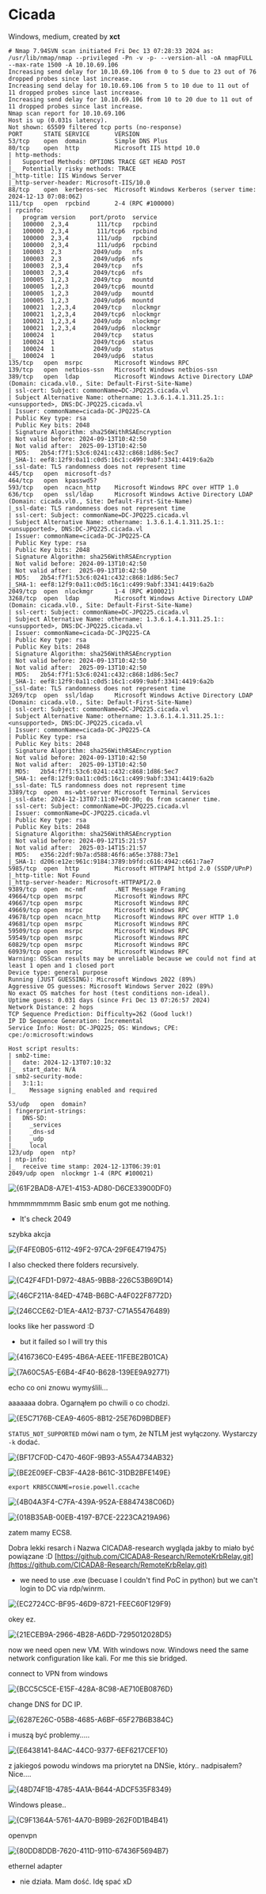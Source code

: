 # Cicada
Windows, medium, created by **xct**

```
# Nmap 7.94SVN scan initiated Fri Dec 13 07:28:33 2024 as: /usr/lib/nmap/nmap --privileged -Pn -v -p- --version-all -oA nmapFULL --max-rate 1500 -A 10.10.69.106
Increasing send delay for 10.10.69.106 from 0 to 5 due to 23 out of 76 dropped probes since last increase.
Increasing send delay for 10.10.69.106 from 5 to 10 due to 11 out of 11 dropped probes since last increase.
Increasing send delay for 10.10.69.106 from 10 to 20 due to 11 out of 11 dropped probes since last increase.
Nmap scan report for 10.10.69.106
Host is up (0.031s latency).
Not shown: 65509 filtered tcp ports (no-response)
PORT      STATE SERVICE       VERSION
53/tcp    open  domain        Simple DNS Plus
80/tcp    open  http          Microsoft IIS httpd 10.0
| http-methods: 
|   Supported Methods: OPTIONS TRACE GET HEAD POST
|_  Potentially risky methods: TRACE
|_http-title: IIS Windows Server
|_http-server-header: Microsoft-IIS/10.0
88/tcp    open  kerberos-sec  Microsoft Windows Kerberos (server time: 2024-12-13 07:08:06Z)
111/tcp   open  rpcbind       2-4 (RPC #100000)
| rpcinfo: 
|   program version    port/proto  service
|   100000  2,3,4        111/tcp   rpcbind
|   100000  2,3,4        111/tcp6  rpcbind
|   100000  2,3,4        111/udp   rpcbind
|   100000  2,3,4        111/udp6  rpcbind
|   100003  2,3         2049/udp   nfs
|   100003  2,3         2049/udp6  nfs
|   100003  2,3,4       2049/tcp   nfs
|   100003  2,3,4       2049/tcp6  nfs
|   100005  1,2,3       2049/tcp   mountd
|   100005  1,2,3       2049/tcp6  mountd
|   100005  1,2,3       2049/udp   mountd
|   100005  1,2,3       2049/udp6  mountd
|   100021  1,2,3,4     2049/tcp   nlockmgr
|   100021  1,2,3,4     2049/tcp6  nlockmgr
|   100021  1,2,3,4     2049/udp   nlockmgr
|   100021  1,2,3,4     2049/udp6  nlockmgr
|   100024  1           2049/tcp   status
|   100024  1           2049/tcp6  status
|   100024  1           2049/udp   status
|_  100024  1           2049/udp6  status
135/tcp   open  msrpc         Microsoft Windows RPC
139/tcp   open  netbios-ssn   Microsoft Windows netbios-ssn
389/tcp   open  ldap          Microsoft Windows Active Directory LDAP (Domain: cicada.vl0., Site: Default-First-Site-Name)
| ssl-cert: Subject: commonName=DC-JPQ225.cicada.vl
| Subject Alternative Name: othername: 1.3.6.1.4.1.311.25.1::<unsupported>, DNS:DC-JPQ225.cicada.vl
| Issuer: commonName=cicada-DC-JPQ225-CA
| Public Key type: rsa
| Public Key bits: 2048
| Signature Algorithm: sha256WithRSAEncryption
| Not valid before: 2024-09-13T10:42:50
| Not valid after:  2025-09-13T10:42:50
| MD5:   2b54:f7f1:53c6:0241:c432:c868:1d86:5ec7
|_SHA-1: eef8:12f9:0a11:c0d5:16c1:c499:9abf:3341:4419:6a2b
|_ssl-date: TLS randomness does not represent time
445/tcp   open  microsoft-ds?
464/tcp   open  kpasswd5?
593/tcp   open  ncacn_http    Microsoft Windows RPC over HTTP 1.0
636/tcp   open  ssl/ldap      Microsoft Windows Active Directory LDAP (Domain: cicada.vl0., Site: Default-First-Site-Name)
|_ssl-date: TLS randomness does not represent time
| ssl-cert: Subject: commonName=DC-JPQ225.cicada.vl
| Subject Alternative Name: othername: 1.3.6.1.4.1.311.25.1::<unsupported>, DNS:DC-JPQ225.cicada.vl
| Issuer: commonName=cicada-DC-JPQ225-CA
| Public Key type: rsa
| Public Key bits: 2048
| Signature Algorithm: sha256WithRSAEncryption
| Not valid before: 2024-09-13T10:42:50
| Not valid after:  2025-09-13T10:42:50
| MD5:   2b54:f7f1:53c6:0241:c432:c868:1d86:5ec7
|_SHA-1: eef8:12f9:0a11:c0d5:16c1:c499:9abf:3341:4419:6a2b
2049/tcp  open  nlockmgr      1-4 (RPC #100021)
3268/tcp  open  ldap          Microsoft Windows Active Directory LDAP (Domain: cicada.vl0., Site: Default-First-Site-Name)
| ssl-cert: Subject: commonName=DC-JPQ225.cicada.vl
| Subject Alternative Name: othername: 1.3.6.1.4.1.311.25.1::<unsupported>, DNS:DC-JPQ225.cicada.vl
| Issuer: commonName=cicada-DC-JPQ225-CA
| Public Key type: rsa
| Public Key bits: 2048
| Signature Algorithm: sha256WithRSAEncryption
| Not valid before: 2024-09-13T10:42:50
| Not valid after:  2025-09-13T10:42:50
| MD5:   2b54:f7f1:53c6:0241:c432:c868:1d86:5ec7
|_SHA-1: eef8:12f9:0a11:c0d5:16c1:c499:9abf:3341:4419:6a2b
|_ssl-date: TLS randomness does not represent time
3269/tcp  open  ssl/ldap      Microsoft Windows Active Directory LDAP (Domain: cicada.vl0., Site: Default-First-Site-Name)
| ssl-cert: Subject: commonName=DC-JPQ225.cicada.vl
| Subject Alternative Name: othername: 1.3.6.1.4.1.311.25.1::<unsupported>, DNS:DC-JPQ225.cicada.vl
| Issuer: commonName=cicada-DC-JPQ225-CA
| Public Key type: rsa
| Public Key bits: 2048
| Signature Algorithm: sha256WithRSAEncryption
| Not valid before: 2024-09-13T10:42:50
| Not valid after:  2025-09-13T10:42:50
| MD5:   2b54:f7f1:53c6:0241:c432:c868:1d86:5ec7
|_SHA-1: eef8:12f9:0a11:c0d5:16c1:c499:9abf:3341:4419:6a2b
|_ssl-date: TLS randomness does not represent time
3389/tcp  open  ms-wbt-server Microsoft Terminal Services
|_ssl-date: 2024-12-13T07:11:07+00:00; 0s from scanner time.
| ssl-cert: Subject: commonName=DC-JPQ225.cicada.vl
| Issuer: commonName=DC-JPQ225.cicada.vl
| Public Key type: rsa
| Public Key bits: 2048
| Signature Algorithm: sha256WithRSAEncryption
| Not valid before: 2024-09-12T15:21:57
| Not valid after:  2025-03-14T15:21:57
| MD5:   e356:22df:9b7a:d588:46f6:a65e:3788:73e1
|_SHA-1: d206:e12e:961c:9184:3789:b9fd:c616:4942:c661:7ae7
5985/tcp  open  http          Microsoft HTTPAPI httpd 2.0 (SSDP/UPnP)
|_http-title: Not Found
|_http-server-header: Microsoft-HTTPAPI/2.0
9389/tcp  open  mc-nmf        .NET Message Framing
49664/tcp open  msrpc         Microsoft Windows RPC
49667/tcp open  msrpc         Microsoft Windows RPC
49669/tcp open  msrpc         Microsoft Windows RPC
49678/tcp open  ncacn_http    Microsoft Windows RPC over HTTP 1.0
49681/tcp open  msrpc         Microsoft Windows RPC
59509/tcp open  msrpc         Microsoft Windows RPC
59549/tcp open  msrpc         Microsoft Windows RPC
60829/tcp open  msrpc         Microsoft Windows RPC
60939/tcp open  msrpc         Microsoft Windows RPC
Warning: OSScan results may be unreliable because we could not find at least 1 open and 1 closed port
Device type: general purpose
Running (JUST GUESSING): Microsoft Windows 2022 (89%)
Aggressive OS guesses: Microsoft Windows Server 2022 (89%)
No exact OS matches for host (test conditions non-ideal).
Uptime guess: 0.031 days (since Fri Dec 13 07:26:57 2024)
Network Distance: 2 hops
TCP Sequence Prediction: Difficulty=262 (Good luck!)
IP ID Sequence Generation: Incremental
Service Info: Host: DC-JPQ225; OS: Windows; CPE: cpe:/o:microsoft:windows

Host script results:
| smb2-time: 
|   date: 2024-12-13T07:10:32
|_  start_date: N/A
| smb2-security-mode: 
|   3:1:1: 
|_    Message signing enabled and required

53/udp   open  domain?
| fingerprint-strings: 
|   DNS-SD: 
|     _services
|     _dns-sd
|     _udp
|_    local
123/udp  open  ntp?
| ntp-info: 
|_  receive time stamp: 2024-12-13T06:39:01
2049/udp open  nlockmgr 1-4 (RPC #100021)

```

![{61F2BAD8-A7E1-4153-AD80-D6CE33900DF0}](https://github.com/user-attachments/assets/57944127-7eae-4f8a-8eb6-a137e6047acb)

hmmmmmmmm
Basic smb enum got me nothing.
- lt's check 2049

szybka akcja

![{F4FE0B05-6112-49F2-97CA-29F6E4719475}](https://github.com/user-attachments/assets/9fde1524-5f51-4e0c-81e3-57c60a1b5175)

I also checked there folders recursively.

![{C42F4FD1-D972-48A5-9BB8-226C53B69D14}](https://github.com/user-attachments/assets/8be20f4a-9485-43f6-9d32-3ef4d432fbc1)

![{46CF211A-84ED-474B-B6BC-A4F022F8772D}](https://github.com/user-attachments/assets/d17b1293-27cc-4d16-ac0e-6223996ca27c)

![{246CCE62-D1EA-4A12-B737-C71A55476489}](https://github.com/user-attachments/assets/1da26cc8-9ddb-40b9-9330-30ae231b61f0)

looks like her password :D
- but it failed so I will try this

![{416736C0-E495-4B6A-AEEE-11FEBE2B01CA}](https://github.com/user-attachments/assets/f3d9201d-6cdf-468c-9194-971583d57941)

![{7A60C5A5-E6B4-4F40-B628-139EE9A92771}](https://github.com/user-attachments/assets/4da72408-1d62-4059-a48b-827902726db3)

echo co oni znowu wymyślili...

aaaaaaa dobra. Ogarnąłem po chwili o co chodzi. 

![{E5C7176B-CEA9-4605-8B12-25E76D9BDBEF}](https://github.com/user-attachments/assets/4a59c030-5ff2-4009-8c28-b1c63759832e)

`STATUS_NOT_SUPPORTED` mówi nam o tym, że NTLM jest wyłączony. Wystarczy `-k` dodać.

![{BF17CF0D-C470-460F-9B93-A55A4734AB32}](https://github.com/user-attachments/assets/2cdef5e4-1a92-4fdf-8c3c-a3fb1cebbd12)

![{BE2E09EF-CB3F-4A28-B61C-31DB2BFE149E}](https://github.com/user-attachments/assets/0cbf9731-add5-49c0-9c82-817a3b2e59e0)

```
export KRB5CCNAME=rosie.powell.ccache
```

![{4B04A3F4-C7FA-439A-952A-E8847438C06D}](https://github.com/user-attachments/assets/cb755ea3-0b97-4702-b68a-bdce8115f7c7)

![{018B35AB-00EB-4197-B7CE-2223CA219A96}](https://github.com/user-attachments/assets/8945654f-7da0-4d41-bdc6-e2d1110ff057)

zatem mamy ECS8.

Dobra lekki resarch i Nazwa CICADA8-research wygląda jakby to miało być powiązane :D
[https://github.com/CICADA8-Research/RemoteKrbRelay.git](https://github.com/CICADA8-Research/RemoteKrbRelay.git)

- we need to use .exe (becuase I couldn't find PoC in python) but we can't login to DC via rdp/winrm.

![{EC2724CC-BF95-46D9-8721-FEEC60F129F9}](https://github.com/user-attachments/assets/d01d1037-1f57-420c-8aae-3f9236ade88c)

okey ez. 

![{21ECEB9A-2966-4B28-A6DD-7295012028D5}](https://github.com/user-attachments/assets/59c4fd60-479a-48e8-b8fa-805ae01fbd94)

now we need open new VM. With windows now. Windows need the same network configuration like kali. For me this sie bridged.

connect to VPN from windows

![{BCC5C5CE-E15F-428A-8C98-AE710EB0876D}](https://github.com/user-attachments/assets/0bc9ca36-827f-43d5-82e9-05b6d338c8dd)

change DNS for DC IP.

![{6287E26C-05B8-4685-A6BF-65F27B6B384C}](https://github.com/user-attachments/assets/26f5c7d4-ffe0-45bf-a452-f2fd91225aaa)

i muszą być problemy.....

![{E6438141-84AC-44C0-9377-6EF6217CEF10}](https://github.com/user-attachments/assets/b1f543b4-f39e-47ca-862c-51ec14510f2b)

z jakiegoś powodu windows ma priorytet na DNSie, który.. nadpisałem? Nice....

![{48D74F1B-4785-4A1A-B644-ADCF535F8349}](https://github.com/user-attachments/assets/119072d9-d0a1-440f-ae50-faafa65fcacb)

Windows please..

![{C9F1364A-5761-4A70-B9B9-262F0D1B4B41}](https://github.com/user-attachments/assets/8802a8f3-f5f6-4f31-93cd-e39284a20483)

openvpn

![{80DD8DDB-7620-411D-9110-67436F5694B7}](https://github.com/user-attachments/assets/5ddd1f06-931e-4cde-9c21-646fc00d256b)

ethernel adapter

- nie działa. Mam dość. Idę spać xD
